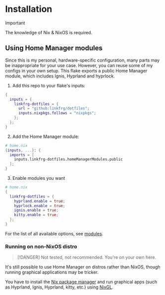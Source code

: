 # Installation

> [!IMPORTANT]
> The knowledge of Nix & NixOS is required.

## Using Home Manager modules

Since this is my personal, hardware-specific configuration, many parts may be inappropriate for your use case.
However, you can reuse some of my configs in your own setup. This flake exports a public Home Manager module, which includes Ignis, Hyprland and hyprlock.

1. Add this repo to your flake's inputs:

```nix
{
  inputs = {
    linkfrg-dotfiles = {
      url = "github:linkfrg/dotfiles";
      inputs.nixpkgs.follows = "nixpkgs";
    };
  };
}
```

2. Add the Home Manager module:

```nix
# home.nix
{inputs, ...}: {
  imports = [
    inputs.linkfrg-dotfiles.homeManagerModules.public
  ];
}
```

3. Enable modules you want

```nix
# home.nix
{
  linkfrg-dotfiles = {
    hyprland.enable = true;
    hyprlock.enable = true;
    ignis.enable = true;
    kitty.enable = true;
  };
}
```

For the list of all available options, see [modules](https://github.com/linkfrg/dotfiles/tree/main/modules/public).

### Running on non-NixOS distro

> [!DANGER]
> Not tested, not recommended. You're on your own here.

It's still possible to use Home Manager on distros rather than NixOS, though running graphical applications may be tricker.

You have to install the [Nix package manager](https://nixos.org/download) and run graphical apps (such as Hyprland, Ignis, Hyprland, kitty, etc.) using [NixGL](https://github.com/nix-community/nixGL).
